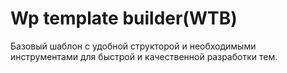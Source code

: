 # Wp template builder(WTB)

Базовый шаблон с удобной структорой и необходимыми инструментами для быстрой и качественной разработки тем.
